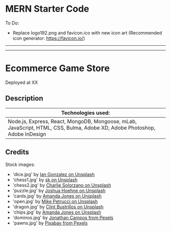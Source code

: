 # MERN Starter Code

To Do:

- Replace logo192.png and favicon.ico with new icon art (Recommended icon generator: https://favicon.io/)

---

---

# Ecommerce Game Store

Deployed at XX

## Description

| Technologies used:                                                                                                        |
| ------------------------------------------------------------------------------------------------------------------------- |
| Node.js, Express, React, MongoDB, Mongoose, mLab, JavaScript, HTML, CSS, Bulma, Adobe XD, Adobe Photoshop, Adobe InDesign |

## Credits

Stock images:

- 'dice.jpg' by [Ian Gonzalez on Unsplash](https://unsplash.com/photos/oVXMtsMejqo)
- 'chess1.jpg' by [sk on Unsplash](https://unsplash.com/photos/CNBRg1K9QvQ)
- 'chess2.jpg' by [Charlie Solorzano on Unsplash](https://unsplash.com/photos/aeXK1IeVVoI)
- 'puzzle.jpg' by [Joshua Hoehne on Unsplash](https://unsplash.com/photos/jAomkJlKwPI)
- 'cards.jpg' by [Amanda Jones on Unsplash](https://unsplash.com/photos/P787-xixGio)
- 'open.jpg' by [Mike Petrucci on Unsplash](https://unsplash.com/photos/c9FQyqIECds)
- 'dragon.jpg' by [Clint Bustrillos on Unsplash](https://unsplash.com/photos/X-A-LJVAhzk)
- 'chips.jpg' by [Amanda Jones on Unsplash](https://unsplash.com/photos/K2PAVcngNvY)
- 'dominos.jpg' by [Jonathan Campos from Pexels](https://www.pexels.com/photo/close-up-photo-of-dominoes-4066131/)
- 'pawns.jpg' by [Pixabay from Pexels](https://www.pexels.com/photo/focus-photo-of-4-wooden-pawn-figurine-209728/)